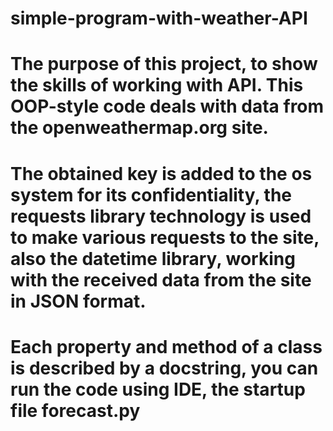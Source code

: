 # simple-program-with-weather-API
# The purpose of this project, to show the skills of working with API. This OOP-style code deals with data from the openweathermap.org site. 
# The obtained key is added to the os system for its confidentiality, the requests library technology is used to make various requests to the site, also the datetime library, working with the received data from the site in JSON format. 
# Each property and method of a class is described by a docstring, you can run the code using IDE, the startup file forecast.py
